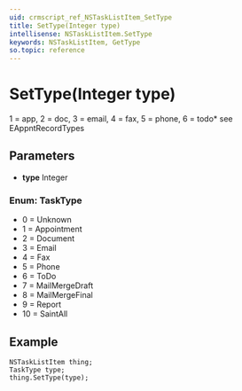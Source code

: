 ```yaml
---
uid: crmscript_ref_NSTaskListItem_SetType
title: SetType(Integer type)
intellisense: NSTaskListItem.SetType
keywords: NSTaskListItem, GetType
so.topic: reference
---
```


# SetType(Integer type)

1 = app, 2 = doc, 3 = email, 4 = fax, 5 = phone, 6 = todo* see EAppntRecordTypes

## Parameters

* **type** Integer

### Enum: TaskType

* 0 = Unknown
* 1 = Appointment
* 2 = Document
* 3 = Email
* 4 = Fax
* 5 = Phone
* 6 = ToDo
* 7 = MailMergeDraft
* 8 = MailMergeFinal
* 9 = Report
* 10 = SaintAll

## Example

```crmscript
NSTaskListItem thing;
TaskType type;
thing.SetType(type);
```
